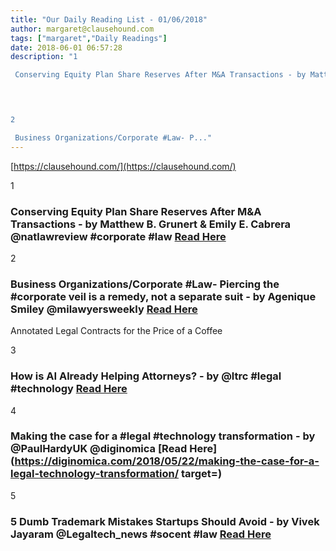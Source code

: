 ```yaml
---
title: "Our Daily Reading List - 01/06/2018"
author: margaret@clausehound.com
tags: ["margaret","Daily Readings"]
date: 2018-06-01 06:57:28
description: "1

 Conserving Equity Plan Share Reserves After M&A Transactions - by Matthew B. Grunert & Emily E. Cabrera @natlawreview #corporate #law Read Here

 


2

 Business Organizations/Corporate #Law- P..."
---
```


[https://clausehound.com/](https://clausehound.com/)

1

###  Conserving Equity Plan Share Reserves After M&A Transactions - by Matthew B. Grunert & Emily E. Cabrera @natlawreview #corporate #law [Read Here](https://www.natlawreview.com/article/conserving-equity-plan-share-reserves-after-ma-transactions)

 

2

###  Business Organizations/Corporate #Law- Piercing the #corporate veil is a remedy, not a separate suit - by Agenique Smiley @milawyersweekly  [Read Here](https://milawyersweekly.com/news/2018/05/24/business-organizationscorporate-law-piercing-the-corporate-veil-is-a-remedy-not-a-separate-suit/)

Annotated Legal Contracts
for the Price of a Coffee

3

###  How is AI Already Helping Attorneys? - by @ltrc #legal #technology [Read Here](http://www.lawtechnologytoday.org/2018/05/how-is-ai-already-helping-attorneys/)

 

4

###  Making the case for a #legal #technology transformation - by @PaulHardyUK @diginomica  [Read Here](https://diginomica.com/2018/05/22/making-the-case-for-a-legal-technology-transformation/ target=)

 

5

###  5 Dumb Trademark Mistakes Startups Should Avoid - by Vivek Jayaram @Legaltech_news #socent #law [Read Here](https://www.law.com/legaltechnews/2018/05/17/5-dumb-trademark-mistakes-startups-should-avoid/)

 
